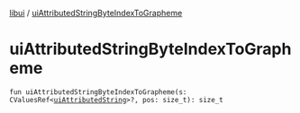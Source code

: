 [libui](README.md) / [uiAttributedStringByteIndexToGrapheme](ui-attributed-string-byte-index-to-grapheme.md)

# uiAttributedStringByteIndexToGrapheme

`fun uiAttributedStringByteIndexToGrapheme(s: CValuesRef<`[`uiAttributedString`](ui-attributed-string.md)`>?, pos: size_t): size_t`